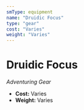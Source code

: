 ```yaml
---
smType: equipment
name: "Druidic Focus"
type: "gear"
cost: "Varies"
weight: "Varies"
---
```


# Druidic Focus
*Adventuring Gear*

- **Cost:** Varies
- **Weight:** Varies
